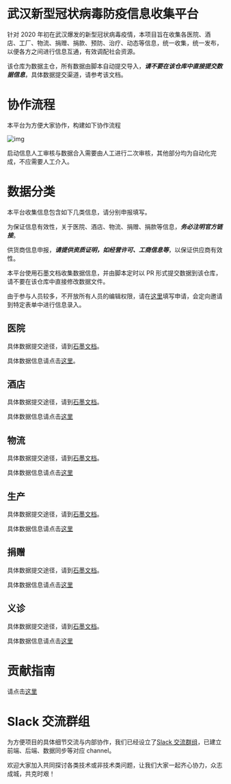 # 武汉新型冠状病毒防疫信息收集平台

针对 2020 年初在武汉爆发的新型冠状病毒疫情，本项目旨在收集各医院、酒店、工厂、物流、捐赠、捐款、预防、治疗、动态等信息，统一收集，统一发布，以便各方之间进行信息互通，有效调配社会资源。

该仓库为数据主仓，所有数据由脚本自动提交导入，**_请不要在该仓库中直接提交数据信息_**，具体数据提交渠道，请参考该文档。

# 协作流程

本平台为方便大家协作，构建如下协作流程

![img](http://www.plantuml.com/plantuml/png/RP31Jkf068NtynIJkMiImf85uQxGdT4d6DfH6akRj5EDEqb4H2MO420HerOn4arQZT5e0NcPcIckU0NR3bqOtJKzttyotodQ55lKgUg0QbGdSDUfO2ENpMKXRxNPz4AyriBH2G1OeQO57PjODiGsHABx95gUQ9-npy5ylxwO7B7nc4sxB0WMaoQ2_zQ92XHJrub2DTEmeLtHgcPo6bwzy9kHw3M4UukMnTXHDPgat7F5zJkVzSN1B2gEcaeM8GPGCSLbR1EufT6AKqxOaaPNea_v5ZRkyA23036eHlTW6IlRn50Jxl_QAjmWrWwnqhgKshHCWwOORxR2H__B_GW7tjz2G0wGAKYTF4HivegQ7-yG316G6fbVUMpaNI8WHuXpQH41Cf8Ozyv5_stUUE378-vFUFqE0I39-2XrogVpIrwIop_n0gbwfY3zVfoq_Vdz8J_jyUTkE0mGA4QfKzM_0G00)

启动信息人工审核与数据合入需要由人工进行二次审核，其他部分均为自动化完成，不应需要人工介入。

# 数据分类

本平台收集信息包含如下几类信息，请分别申报填写。

为保证信息有效性，关于医院、酒店、物流、捐赠、捐款等信息，**_务必注明官方链接_**。

供货商信息申报，**_请提供资质证明，如经营许可、工商信息等_**，以保证供应商有效性。

本平台使用石墨文档收集数据信息，并由脚本定时以 PR 形式提交数据到该仓库，请不要在该仓库中直接修改数据文件。

由于参与人员较多，不开放所有人员的编辑权限，请在[这里](https://shimo.im/forms/YVJkGrGCWwQPTpqY/fill)填写申请，会定向邀请到特定表单中进行信息录入。

## 医院

具体数据提交途径，请到[石墨文档](https://shimo.im/sheets/k399pHyt6HKvW6xR/MODOC/)。

具体数据信息请点击[这里](data/hospital.yml)。

## 酒店

具体数据提交途径，请到[石墨文档](https://shimo.im/sheets/Hd9C3QytrJK3RWxG/z1rye/ )。

具体数据信息请点击[这里](data/hotel.csv)

## 物流

具体数据提交途径，请到[石墨文档](https://shimo.im/sheets/RTHXp3ghtKXY3GcC/MODOC/)。

具体数据信息请点击[这里](data/logistics.yml)

## 生产

具体数据提交途径，请到[石墨文档](https://shimo.im/sheets/pchvJ6ddyRHHdXtv/MODOC/ )。

具体数据信息请点击[这里](data/factory.csv)

## 捐赠

具体数据提交途径，请到[石墨文档](https://shimo.im/sheets/W3gxW6cwkYTDY6DD/)。

具体数据信息请点击[这里](data/donation.csv)

## 义诊

具体数据提交途径，请到[石墨文档](https://shimo.im/sheets/JgXjYCJJTRQxJ3GP/MODOC/ )。

具体数据信息请点击[这里](data/clinic.csv)

# 贡献指南

请点击[这里](./CONTRIBUTION.md)


# Slack 交流群组
为方便项目的具体细节交流与内部协作，我们已经设立了[Slack 交流群组](https://join.slack.com/t/wuhan2020/shared_invite/enQtOTIzNjA2MDYwOTUxLWVjMjA4MjdhNGVmZmZlZTgxYjM1ZDY1NGVkZDVkNGI0NzhjZGVlYTM2Mjc5Mjk2YjgyYTk1NDJmNTkxODZlOTE)，已建立前端、后端、数据同步等对应 channel。

欢迎大家加入共同探讨各类技术或非技术类问题，让我们大家一起齐心协力，众志成城，共克时艰！
